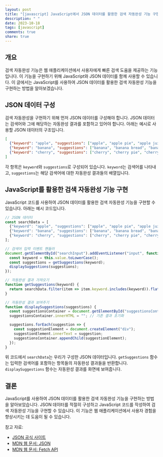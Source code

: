 ```yaml
---
layout: post
title: "[javascript] JavaScript에서 JSON 데이터를 활용한 검색 자동완성 기능 구현 방법"
description: " "
date: 2023-10-18
tags: [javascript]
comments: true
share: true
---
```


## 개요
검색 자동완성 기능은 웹 애플리케이션에서 사용자에게 빠른 검색 도움을 제공하는 기능입니다. 이 기능을 구현하기 위해 JavaScript와 JSON 데이터를 함께 사용할 수 있습니다. 이 글에서는 JavaScript를 사용하여 JSON 데이터를 활용한 검색 자동완성 기능을 구현하는 방법을 알아보겠습니다.

## JSON 데이터 구성
검색 자동완성을 구현하기 위해 먼저 JSON 데이터를 구성해야 합니다. JSON 데이터는 검색어와 그에 해당하는 자동완성 결과를 포함하고 있어야 합니다. 아래는 예시로 사용할 JSON 데이터의 구조입니다.

```json
[
  {"keyword": "apple", "suggestions": ["apple", "apple pie", "apple juice"]},
  {"keyword": "banana", "suggestions": ["banana", "banana bread", "banana smoothie"]},
  {"keyword": "cherry", "suggestions": ["cherry", "cherry pie", "cherry blossom"]}
]
```

각 항목은 `keyword`와 `suggestions`로 구성되어 있습니다. `keyword`는 검색어를 나타내고, `suggestions`는 해당 검색어에 대한 자동완성 결과들의 배열입니다.

## JavaScript를 활용한 검색 자동완성 기능 구현
JavaScript 코드를 사용하여 JSON 데이터를 활용한 검색 자동완성 기능을 구현할 수 있습니다. 아래는 예시 코드입니다.

```javascript
// JSON 데이터
const searchData = [
  {"keyword": "apple", "suggestions": ["apple", "apple pie", "apple juice"]},
  {"keyword": "banana", "suggestions": ["banana", "banana bread", "banana smoothie"]},
  {"keyword": "cherry", "suggestions": ["cherry", "cherry pie", "cherry blossom"]}
];

// 검색어 입력 이벤트 핸들러
document.getElementById("searchInput").addEventListener("input", function() {
  const keyword = this.value.toLowerCase();
  const suggestions = getSuggestions(keyword);
  displaySuggestions(suggestions);
});

// 자동완성 결과 가져오기
function getSuggestions(keyword) {
  return searchData.filter(item => item.keyword.includes(keyword)).flatMap(item => item.suggestions);
}

// 자동완성 결과 보여주기
function displaySuggestions(suggestions) {
  const suggestionsContainer = document.getElementById("suggestionsContainer");
  suggestionsContainer.innerHTML = ""; // 기존 결과 초기화

  suggestions.forEach(suggestion => {
    const suggestionElement = document.createElement("div");
    suggestionElement.innerText = suggestion;
    suggestionsContainer.appendChild(suggestionElement);
  });
}
```

위 코드에서 `searchData`는 우리가 구성한 JSON 데이터입니다. `getSuggestions` 함수는 입력한 검색어를 포함하는 항목들의 자동완성 결과들을 반환합니다. `displaySuggestions` 함수는 자동완성 결과를 화면에 보여줍니다.

## 결론
JavaScript를 사용하여 JSON 데이터를 활용한 검색 자동완성 기능을 구현하는 방법을 알아보았습니다. JSON 데이터를 적절히 구성하고 JavaScript 코드를 작성하여 검색 자동완성 기능을 구현할 수 있습니다. 이 기능은 웹 애플리케이션에서 사용자 경험을 향상시키는 데 도움이 될 수 있습니다.

참고 자료:
- [JSON 공식 사이트](https://www.json.org/)
- [MDN 웹 문서: JSON](https://developer.mozilla.org/ko/docs/Learn/JavaScript/Objects/JSON)
- [MDN 웹 문서: Fetch API](https://developer.mozilla.org/ko/docs/Web/API/Fetch_API)